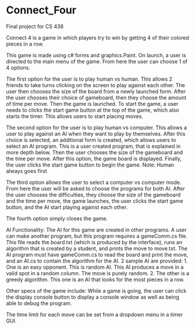 # Connect_Four
Final project for CS 438

Connect 4 is a game in which players try to win by getting 4 of their colored pieces in a row.

This game is made using c# forms and graphics.Paint. On launch, a user is directed to the main menu of the game. From here the user can choose 1 of 4 options.

The first option for the user is to play human vs human. This allows 2 friends to take turns clicking on the screen to play against each other. The user then chooses the size of the board from a newly launched form. After the user chooses their choice of gameboard, then they choose the amount of time per move. Then the game is launched. To start the game, a user needs to clicks the start game button at the top of the game, which also starts the timer. This allows users to start placing moves.

The second option for the user is to play human vs computer. This allows a user to play against an AI when they want to play by themselves. After this choice is selected, an additional form is created, which allows users to select an AI program. This is a user created program, that is explained in more depth below. Then the user chooses the size of the gameboard and the time per move. After this option, the game board is displayed. Finally, the user clicks the start game button to begin the game. Note: Human always goes first

The third option allows the user to select a computer vs computer mode. From here the user will be asked to choose the programs for both AI. After the user chooses the difficulties, they choose the size of the gameboard and the time per move, the game launches, the user clicks the start game button, and the AI start playing against each other.

The fourth option simply closes the game.

AI Functionality: The AI for this game are created in other programs. A user can make another program, but this program requires a gameComm.cs file. This file reads the board.txt (which is produced by the interface), runs an algorithm that is created by a student, and prints the move to move.txt. The AI program must have gameComm.cs to read the board and print the move, and an AI.cs to contain the algorithm for the AI. 2 sample AI are provided: 1. One is an easy opponent. This is random AI. This AI produces a move in a valid spot in a random column. The move is purely random. 2. The other is a greedy algorithm. This one is an AI that looks for the most pieces in a row.

Other specs of the game include: While a game is going, the user can click the display console button to display a console window as well as being able to debug the program.

The time limit for each move can be set from a dropdown menu in a timer GUI.

